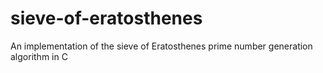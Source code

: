 # sieve-of-eratosthenes
An implementation of the sieve of Eratosthenes prime number generation algorithm in C
